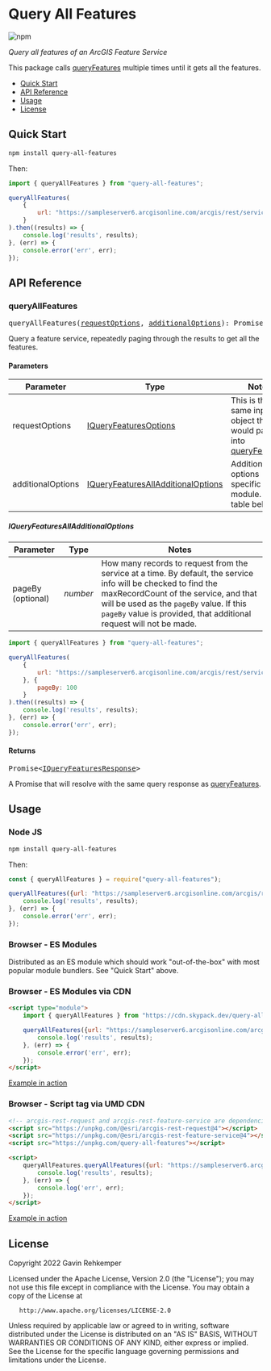 # Query All Features

![npm](https://img.shields.io/npm/v/query-all-features)

*Query all features of an ArcGIS Feature Service*

This package calls [queryFeatures](https://developers.arcgis.com/arcgis-rest-js/api-reference/arcgis-rest-feature-service/queryFeatures) multiple times until it gets all the features.

- [Quick Start](#quick-start)
- [API Reference](#api-reference)
- [Usage](#usage)
- [License](#license)

## Quick Start

```bash
npm install query-all-features
```

Then:

```js
import { queryAllFeatures } from "query-all-features";

queryAllFeatures(
    {
        url: "https://sampleserver6.arcgisonline.com/arcgis/rest/services/USA/MapServer/0"
    }
).then((results) => {
    console.log('results', results);
}, (err) => {
    console.error('err', err);
});
```

## API Reference

### queryAllFeatures

<pre>
queryAllFeatures(<a href="https://developers.arcgis.com/arcgis-rest-js/api-reference/arcgis-rest-feature-service/IQueryFeaturesOptions">requestOptions</a>, <a href="#IQueryFeaturesAllAdditionalOptions">additionalOptions</a>): Promise<<a href="https://developers.arcgis.com/arcgis-rest-js/api-reference/arcgis-rest-feature-service/IQueryFeaturesResponse">IQueryFeaturesResponse</a>>
</pre>

Query a feature service, repeatedly paging through the results to get all the features.

#### Parameters

| Parameter         | Type                               | Notes                                                                 |
|-------------------|------------------------------------|-----------------------------------------------------------------------|
| requestOptions    | [IQueryFeaturesOptions](https://developers.arcgis.com/arcgis-rest-js/api-reference/arcgis-rest-feature-service/IQueryFeaturesOptions) | This is the same input object that you would pass into [queryFeatures](https://developers.arcgis.com/arcgis-rest-js/api-reference/arcgis-rest-feature-service/IQueryFeaturesOptions). |
| additionalOptions | [IQueryFeaturesAllAdditionalOptions](#IQueryFeaturesAllAdditionalOptions) | Additional options specific to this module. See table below. |

##### IQueryFeaturesAllAdditionalOptions

| Parameter         | Type                               | Notes                                                                 |
|-------------------|------------------------------------|-----------------------------------------------------------------------|
| pageBy (optional)    | *number* | How many records to request from the service at a time. By default, the service info will be checked to find the maxRecordCount of the service, and that will be used as the `pageBy` value. If this `pageBy` value is provided, that additional request will not be made. |

```js
import { queryAllFeatures } from "query-all-features";

queryAllFeatures(
    {
        url: "https://sampleserver6.arcgisonline.com/arcgis/rest/services/USA/MapServer/0"
    }, { 
        pageBy: 100
    }
).then((results) => {
    console.log('results', results);
}, (err) => {
    console.error('err', err);
});
```

#### Returns

<pre>
Promise<<a href="https://developers.arcgis.com/arcgis-rest-js/api-reference/arcgis-rest-feature-service/IQueryFeaturesResponse">IQueryFeaturesResponse</a>>
</pre>

A Promise that will resolve with the same query response as [queryFeatures](https://developers.arcgis.com/arcgis-rest-js/api-reference/arcgis-rest-feature-service/queryFeatures).

## Usage

### Node JS

```bash
npm install query-all-features
```

Then:

```js
const { queryAllFeatures } = require("query-all-features");

queryAllFeatures({url: "https://sampleserver6.arcgisonline.com/arcgis/rest/services/USA/MapServer/0"}).then((results) => {
    console.log('results', results);
}, (err) => {
    console.error('err', err);
});
```

### Browser - ES Modules

Distributed as an ES module which should work "out-of-the-box" with most popular module bundlers. See "Quick Start" above.

### Browser - ES Modules via CDN

```html
<script type="module">
    import { queryAllFeatures } from "https://cdn.skypack.dev/query-all-features";

    queryAllFeatures({url: "https://sampleserver6.arcgisonline.com/arcgis/rest/services/USA/MapServer/0"}).then((results) => {
        console.log('results', results);
    }, (err) => {
        console.error('err', err);
    });
</script>
```

[Example in action](https://codepen.io/gavinr/pen/ExQYegd?editors=0010)

### Browser - Script tag via UMD CDN

```html
<!-- arcgis-rest-request and arcgis-rest-feature-service are dependencies: -->
<script src="https://unpkg.com/@esri/arcgis-rest-request@4"></script>
<script src="https://unpkg.com/@esri/arcgis-rest-feature-service@4"></script>
<script src="https://unpkg.com/query-all-features"></script>

<script>
    queryAllFeatures.queryAllFeatures({url: "https://sampleserver6.arcgisonline.com/arcgis/rest/services/USA/MapServer/0"}).then((results) => {
        console.log('results', results);
    }, (err) => {
        console.log('err', err);
    });
</script>
```

[Example in action](https://jsbin.com/kegayoz/edit?html,output)

## License

   Copyright 2022 Gavin Rehkemper

   Licensed under the Apache License, Version 2.0 (the "License");
   you may not use this file except in compliance with the License.
   You may obtain a copy of the License at

       http://www.apache.org/licenses/LICENSE-2.0

   Unless required by applicable law or agreed to in writing, software
   distributed under the License is distributed on an "AS IS" BASIS,
   WITHOUT WARRANTIES OR CONDITIONS OF ANY KIND, either express or implied.
   See the License for the specific language governing permissions and
   limitations under the License.
